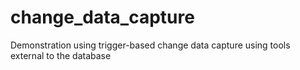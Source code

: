 # change_data_capture
Demonstration using trigger-based change data capture using tools external to the database
